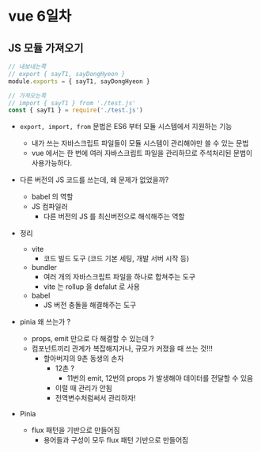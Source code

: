 # vue 6일차

## JS 모듈 가져오기

```javascript
// 내보내는쪽
// export { sayT1, sayDongHyeon }
module.exports = { sayT1, sayDongHyeon }

// 가져오는쪽
// import { sayT1 } from './test.js'
const { sayT1 } = require('./test.js')
```

- `export, import, from` 문법은 ES6 부터 모듈 시스템에서 지원하는 기능
  - 내가 쓰는 자바스크립트 파일들이 모듈 시스템이 관리해야만 쓸 수 있는 문법
  - vue 에서는 한 번에 여러 자바스크립트 파일을 관리하므로
      주석처리된 문법이 사용가능하다.

- 다른 버전의 JS 코드를 쓰는데, 왜 문제가 없었을까?
  - babel 의 역할
  - JS 컴파일러
    - 다른 버전의 JS 를 최신버전으로 해석해주는 역할

- 정리
  - vite
    - 코드 빌드 도구 (코드 기본 세팅, 개발 서버 시작 등)
  - bundler
    - 여러 개의 자바스크립트 파일을 하나로 합쳐주는 도구
    - vite 는 rollup 을 defalut 로 사용
  - babel
    - JS 버전 충돌을 해결해주는 도구

- pinia 왜 쓰는가 ?
  - props, emit 만으로 다 해결할 수 있는데 ?
  - 컴포넌트끼리 관계가 복잡해지거나, 규모가 커졌을 때 쓰는 것!!!
    - 할아버지의 9촌 동생의 손자
      - 12촌 ?
        - 11번의 emit, 12번의 props 가 발생해야 데이터를 전달할 수 있음
      - 이럴 때 관리가 안됨
      - 전역변수처럼써서 관리하자!

- Pinia
  - flux 패턴을 기반으로 만들어짐
    - 용어들과 구성이 모두 flux 패턴 기반으로 만들어짐